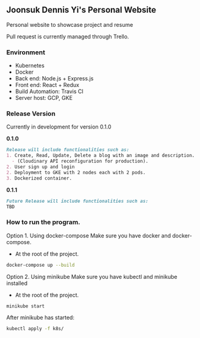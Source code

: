 ## Joonsuk Dennis Yi's Personal Website
Personal website to showcase project and resume </br>

Pull request is currently managed through Trello.

### Environment
- Kubernetes
- Docker
- Back end: Node.js + Express.js
- Front end: React + Redux
- Build Automation: Travis CI
- Server host: GCP, GKE

### Release Version
Currently in development for version 0.1.0

**0.1.0**
``` markdown
Release will include functionalities such as:
1. Create, Read, Update, Delete a blog with an image and description.
  - (Cloudinary API reconfiguration for production).
2. User sign up and login
2. Deployment to GKE with 2 nodes each with 2 pods.
3. Dockerized container.
```

**0.1.1**
``` markdown
Future Release will include functionalities such as:
TBD
```

### How to run the program.
Option 1. Using docker-compose
Make sure you have docker and docker-compose.
  - At the root of the project.
``` bash
docker-compose up --build
```

Option 2. Using minikube
Make sure you have kubectl and minikube installed
  - At the root of the project.
``` bash
minikube start
```
  After minikube has started:
``` bash
kubectl apply -f k8s/
```
